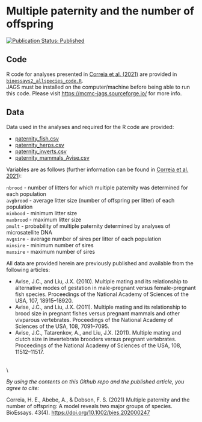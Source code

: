 <!--- Readme for Correia et al. 2021 in BioEssays --->
# Multiple paternity and the number of offspring
[![Publication Status: Published](https://img.shields.io/badge/Publication%20Status-Published-success)](https://doi.org/10.1002/bies.202000247)

## Code
R code for analyses presented in [Correia et al. (2021)](https://doi.org/10.1002/bies.202000247) are provided in [`bioessays2_allspecies_code.R`](bioessays2_allspecies_code.R).  
JAGS must be installed on the computer/machine before being able to run this code. Please visit https://mcmc-jags.sourceforge.io/ for more info.

## Data
Data used in the analyses and required for the R code are provided:  
- [paternity_fish.csv](paternity_fish.csv)  
- [paternity_herps.csv](paternity_herps.csv)  
- [paternity_inverts.csv](paternity_inverts.csv)  
- [paternity_mammals_Avise.csv](paternity_mammals_Avise.csv)  

Variables are as follows (further information can be found in [Correia et al. 2021](https://doi.org/10.1002/bies.202000247)):  

`nbrood` - number of litters for which multiple paternity was determined for each population  
`avgbrood` - average litter size (number of offspring per litter) of each population  
`minbood` - minimum litter size  
`maxbrood` - maximum litter size  
`pmult` - probability of multiple paternity determined by analyses of microsatellite DNA  
`avgsire` - average number of sires per litter of each population  
`minsire` - minimum number of sires  
`maxsire` - maximum number of sires  


All data are provided herein are previously published and available from the following articles:  
- Avise, J.C., and Liu, J.X. (2010). Multiple mating and its relationship to alternative modes of gestation in male-pregnant versus female-pregnant fish species. Proceedings of the National Academy of Sciences of the USA, 107, 18915–18920.  
- Avise, J.C., and Liu, J.X. (2011). Multiple mating and its relationship to brood size in pregnant fishes versus pregnant mammals and other vivparous vertebrates. Proceedings of the National Academy of Sciences of the USA, 108, 7091–7095.  
- Avise, J.C., Tatarenkov, A., and Liu, J.X. (2011). Multiple mating and clutch size in invertebrate brooders versus pregnant vertebrates. Proceedings of the National Academy of Sciences of the USA, 108, 11512–11517.  

\
\ 

_By using the contents on this Github repo and the published article, you agree to cite:_

Correia, H. E., Abebe, A., & Dobson, F. S. (2021) Multiple paternity and the number of offspring: A model reveals two major groups of species. BioEssays. 43(4). https://doi.org/10.1002/bies.202000247
